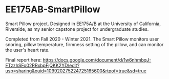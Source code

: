 # EE175AB-SmartPillow

Smart Pillow project. Designed in EE175A/B at the University of California, Riverside, as my senior capstone project for undergraduate studies.

Completed from Fall 2020 - Winter 2021. The Smart Pillow monitors user snoring, pillow temperature, 
firmness setting of the pillow, and can monitor the user's heart rate. 

Final report here: https://docs.google.com/document/d/1w6nhmbqJ-FTzzhSFo02RRxbpFjQKK2YD/edit?usp=sharing&ouid=109920275224725165600&rtpof=true&sd=true
